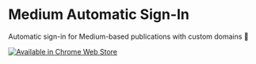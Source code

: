 # Medium Automatic Sign-In

Automatic sign-in for Medium-based publications with custom domains 📘

[![Available in Chrome Web Store](https://developer.chrome.com/webstore/images/ChromeWebStore_BadgeWBorder_v2_340x96.png)](https://chrome.google.com/webstore/detail/medium-automatic-sign-in/odkfgopaoacloapagbcajdcnfkingpch)
